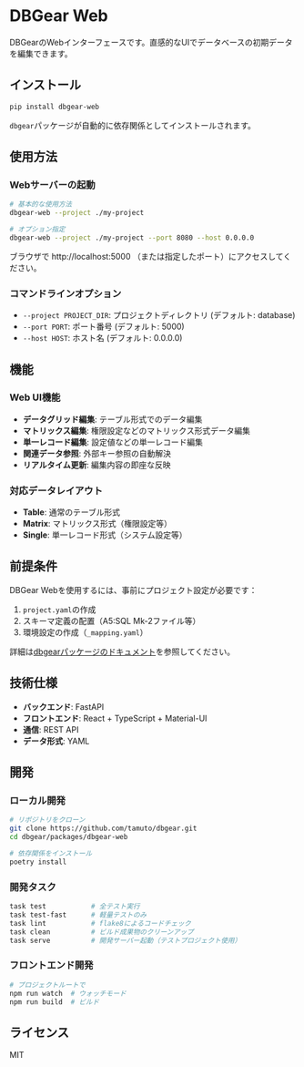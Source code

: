 # DBGear Web

DBGearのWebインターフェースです。直感的なUIでデータベースの初期データを編集できます。

## インストール

```bash
pip install dbgear-web
```

`dbgear`パッケージが自動的に依存関係としてインストールされます。

## 使用方法

### Webサーバーの起動

```bash
# 基本的な使用方法
dbgear-web --project ./my-project

# オプション指定
dbgear-web --project ./my-project --port 8080 --host 0.0.0.0
```

ブラウザで http://localhost:5000 （または指定したポート）にアクセスしてください。

### コマンドラインオプション

- `--project PROJECT_DIR`: プロジェクトディレクトリ (デフォルト: database)
- `--port PORT`: ポート番号 (デフォルト: 5000)
- `--host HOST`: ホスト名 (デフォルト: 0.0.0.0)

## 機能

### Web UI機能
- **データグリッド編集**: テーブル形式でのデータ編集
- **マトリックス編集**: 権限設定などのマトリックス形式データ編集
- **単一レコード編集**: 設定値などの単一レコード編集
- **関連データ参照**: 外部キー参照の自動解決
- **リアルタイム更新**: 編集内容の即座な反映

### 対応データレイアウト
- **Table**: 通常のテーブル形式
- **Matrix**: マトリックス形式（権限設定等）
- **Single**: 単一レコード形式（システム設定等）

## 前提条件

DBGear Webを使用するには、事前にプロジェクト設定が必要です：

1. `project.yaml`の作成
2. スキーマ定義の配置（A5:SQL Mk-2ファイル等）
3. 環境設定の作成（`_mapping.yaml`）

詳細は[dbgearパッケージのドキュメント](https://pypi.org/project/dbgear/)を参照してください。

## 技術仕様

- **バックエンド**: FastAPI
- **フロントエンド**: React + TypeScript + Material-UI
- **通信**: REST API
- **データ形式**: YAML

## 開発

### ローカル開発
```bash
# リポジトリをクローン
git clone https://github.com/tamuto/dbgear.git
cd dbgear/packages/dbgear-web

# 依存関係をインストール
poetry install
```

### 開発タスク
```bash
task test           # 全テスト実行
task test-fast      # 軽量テストのみ
task lint           # flake8によるコードチェック
task clean          # ビルド成果物のクリーンアップ
task serve          # 開発サーバー起動（テストプロジェクト使用）
```

### フロントエンド開発
```bash
# プロジェクトルートで
npm run watch  # ウォッチモード
npm run build  # ビルド
```

## ライセンス

MIT
